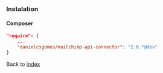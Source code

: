 ### Instalation

#### Composer

```json
"require": {
    ...
    "danielcsgomes/mailchimp-api-connector": "2.0.*@dev"
}
```
Back to [index](index.md)
